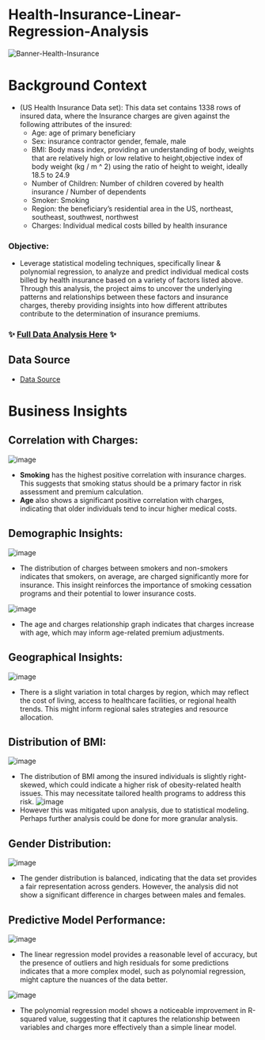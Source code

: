 # Health-Insurance-Linear-Regression-Analysis

![Banner-Health-Insurance](https://github.com/NumberHumanoid/Health-Insurance-Analysis/assets/149428916/55e0eb1f-e608-4e6c-9525-e0825680ad06)

# Background Context
- (US Health Insurance Data set): This data set contains 1338 rows of insured data, where the Insurance charges are given against the following attributes of the insured:
  - Age: age of primary beneficiary
  - Sex: insurance contractor gender, female, male
  - BMI: Body mass index, providing an understanding of body, weights that are relatively high or low relative to height,objective index of body weight (kg / m ^ 2) using the ratio of height to weight, ideally 18.5 to 24.9
  - Number of Children: Number of children covered by health insurance / Number of dependents
  - Smoker: Smoking
  - Region: the beneficiary’s residential area in the US, northeast, southeast, southwest, northwest
  - Charges: Individual medical costs billed by health insurance
 
### Objective: 
- Leverage statistical modeling techniques, specifically linear & polynomial regression, to analyze and predict individual medical costs billed by health insurance based on a variety of factors listed above. Through this analysis, the project aims to uncover the underlying patterns and relationships between these factors and insurance charges, thereby providing insights into how different attributes contribute to the determination of insurance premiums.

### ✨ [Full Data Analysis Here](https://rpubs.com/numberhumanoid/1147343) ✨

## Data Source
- [Data Source](Assets/insurance.csv)

# Business Insights
## **Correlation with Charges:**
![image](https://github.com/NumberHumanoid/Health-Insurance-Analysis/assets/149428916/36c2ac83-4163-4514-aa1d-be80113767fe)

  - **Smoking** has the highest positive correlation with insurance charges. This suggests that smoking status should be a primary factor in risk assessment and premium calculation.
  - **Age** also shows a significant positive correlation with charges, indicating that older individuals tend to incur higher medical costs.

## Demographic Insights:
![image](https://github.com/NumberHumanoid/Health-Insurance-Analysis/assets/149428916/8941ad34-7ff4-4094-b3dc-23fe27652b2d)
  - The distribution of charges between smokers and non-smokers indicates that smokers, on average, are charged significantly more for insurance. This insight reinforces the importance of smoking cessation programs and their potential to lower insurance costs.

![image](https://github.com/NumberHumanoid/Health-Insurance-Analysis/assets/149428916/d9eefac6-8c24-4be4-8531-381de93aaf2e)
  - The age and charges relationship graph indicates that charges increase with age, which may inform age-related premium adjustments.

## Geographical Insights:
![image](https://github.com/NumberHumanoid/Health-Insurance-Analysis/assets/149428916/dfe70993-147d-446f-bdd6-14e597dc1373)
  - There is a slight variation in total charges by region, which may reflect the cost of living, access to healthcare facilities, or regional health trends. This might inform regional sales strategies and resource allocation.

## Distribution of BMI:
![image](https://github.com/NumberHumanoid/Health-Insurance-Analysis/assets/149428916/5753689a-814f-4ea5-b834-eff6da058197)
  - The distribution of BMI among the insured individuals is slightly right-skewed, which could indicate a higher risk of obesity-related health issues. This may necessitate tailored health programs to address this risk.
![image](https://github.com/NumberHumanoid/Health-Insurance-Analysis/assets/149428916/aede822b-54a9-460d-8339-a2d9c307d66d)
  - However this was mitigated upon analysis, due to statistical modeling. Perhaps further analysis could be done for more granular analysis.

## Gender Distribution:
![image](https://github.com/NumberHumanoid/Health-Insurance-Analysis/assets/149428916/edc7c540-b13e-4666-b48b-1ebe3f216465)
- The gender distribution is balanced, indicating that the data set provides a fair representation across genders. However, the analysis did not show a significant difference in charges between males and females.

## Predictive Model Performance:
![image](https://github.com/NumberHumanoid/Health-Insurance-Analysis/assets/149428916/169e4f30-3b06-4b4f-aa3b-afa6db9577db)
  - The linear regression model provides a reasonable level of accuracy, but the presence of outliers and high residuals for some predictions indicates that a more complex model, such as polynomial regression, might capture the nuances of the data better.


![image](https://github.com/NumberHumanoid/Health-Insurance-Analysis/assets/149428916/f4e9425b-c4c9-4294-b43b-e8e2d49087ed)
  - The polynomial regression model shows a noticeable improvement in R-squared value, suggesting that it captures the relationship between variables and charges more effectively than a simple linear model.

















